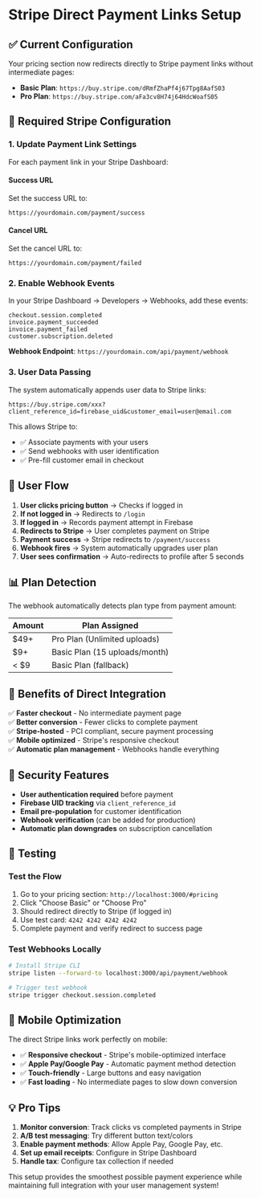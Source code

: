# Stripe Direct Payment Links Setup

## ✅ Current Configuration

Your pricing section now redirects directly to Stripe payment links without intermediate pages:

- **Basic Plan**: `https://buy.stripe.com/dRmfZhaPf4j67Tpg8AafS03`  
- **Pro Plan**: `https://buy.stripe.com/aFa3cv8H74j64HdcWoafS05`

## 🔧 Required Stripe Configuration

### 1. Update Payment Link Settings

For each payment link in your Stripe Dashboard:

#### Success URL
Set the success URL to:
```
https://yourdomain.com/payment/success
```

#### Cancel URL  
Set the cancel URL to:
```
https://yourdomain.com/payment/failed
```

### 2. Enable Webhook Events

In your Stripe Dashboard → Developers → Webhooks, add these events:

```
checkout.session.completed
invoice.payment_succeeded  
invoice.payment_failed
customer.subscription.deleted
```

**Webhook Endpoint**: `https://yourdomain.com/api/payment/webhook`

### 3. User Data Passing

The system automatically appends user data to Stripe links:
```
https://buy.stripe.com/xxx?client_reference_id=firebase_uid&customer_email=user@email.com
```

This allows Stripe to:
- ✅ Associate payments with your users
- ✅ Send webhooks with user identification  
- ✅ Pre-fill customer email in checkout

## 🚀 User Flow

1. **User clicks pricing button** → Checks if logged in
2. **If not logged in** → Redirects to `/login`  
3. **If logged in** → Records payment attempt in Firebase
4. **Redirects to Stripe** → User completes payment on Stripe
5. **Payment success** → Stripe redirects to `/payment/success`
6. **Webhook fires** → System automatically upgrades user plan
7. **User sees confirmation** → Auto-redirects to profile after 5 seconds

## 📊 Plan Detection

The webhook automatically detects plan type from payment amount:

| Amount | Plan Assigned |
|--------|---------------|
| $49+ | Pro Plan (Unlimited uploads) |
| $9+ | Basic Plan (15 uploads/month) |
| < $9 | Basic Plan (fallback) |

## 🎯 Benefits of Direct Integration

✅ **Faster checkout** - No intermediate payment page  
✅ **Better conversion** - Fewer clicks to complete payment  
✅ **Stripe-hosted** - PCI compliant, secure payment processing  
✅ **Mobile optimized** - Stripe's responsive checkout  
✅ **Automatic plan management** - Webhooks handle everything  

## 🔐 Security Features

- **User authentication required** before payment
- **Firebase UID tracking** via `client_reference_id`  
- **Email pre-population** for customer identification
- **Webhook verification** (can be added for production)
- **Automatic plan downgrades** on subscription cancellation

## 🧪 Testing

### Test the Flow
1. Go to your pricing section: `http://localhost:3000/#pricing`
2. Click "Choose Basic" or "Choose Pro"  
3. Should redirect directly to Stripe (if logged in)
4. Use test card: `4242 4242 4242 4242`
5. Complete payment and verify redirect to success page

### Test Webhooks Locally
```bash
# Install Stripe CLI
stripe listen --forward-to localhost:3000/api/payment/webhook

# Trigger test webhook
stripe trigger checkout.session.completed
```

## 📱 Mobile Optimization

The direct Stripe links work perfectly on mobile:
- ✅ **Responsive checkout** - Stripe's mobile-optimized interface
- ✅ **Apple Pay/Google Pay** - Automatic payment method detection  
- ✅ **Touch-friendly** - Large buttons and easy navigation
- ✅ **Fast loading** - No intermediate pages to slow down conversion

## 💡 Pro Tips

1. **Monitor conversion**: Track clicks vs completed payments in Stripe
2. **A/B test messaging**: Try different button text/colors
3. **Enable payment methods**: Allow Apple Pay, Google Pay, etc.
4. **Set up email receipts**: Configure in Stripe Dashboard
5. **Handle tax**: Configure tax collection if needed

This setup provides the smoothest possible payment experience while maintaining full integration with your user management system!